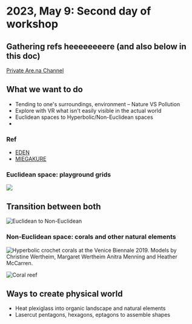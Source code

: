 # 2023, May 9: Second day of workshop

## Gathering refs heeeeeeeere (and also below in this doc)
[Private Are.na Channel](https://www.are.na/share/kYKZiFk)

## What we want to do
- Tending to one's surroundings, environment – Nature VS Pollution
- Explore with VR what isn't easily visible in the actual world
- Euclidean spaces to Hyperbolic/Non-Euclidean spaces
- 

### Ref
- [EDEN](https://vimeo.com/347551302)
- [MIEGAKURE](https://www.youtube.com/watch?v=vZp0ETdD37E)


### Euclidean space: playground grids
![](https://d2w9rnfcy7mm78.cloudfront.net/890878/original_403a7cd194f37d97d0c5678b82c2a413.jpg?1487603967?bc=1)

## Transition between both

![Euclidean to Non-Euclidean](https://crochetcoralreef.org/wp-content/uploads/2020/03/Screen-Shot-2020-03-21-at-12.42.44-PM.png)


### Non-Euclidean space: corals and other natural elements

![Hyperbolic crochet corals at the Venice Biennale 2019. Models by Christine Wertheim, Margaret Wertheim Anitra Menning and Heather McCarren.](https://crochetcoralreef.org/wp-content/uploads/2019/10/IMG_2847.jpg)

![Coral reef](https://crochetcoralreef.org/wp-content/uploads/2020/03/Screen-Shot-2020-03-21-at-12.43.20-PM.png)

## Ways to create physical world
- Heat plexiglass into organic landscape and natural elements
- Lasercut pentagons, hexagons, eptagons to assemble shapes
